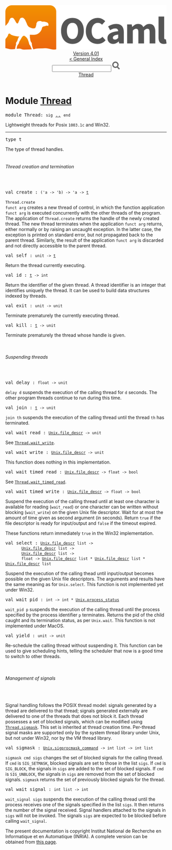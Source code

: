 <!-- ((! set title API !)) ((! set documentation !)) ((! set api !)) ((! set nobreadcrumb !)) -->
<div class="api"><header><nav class="toc brand"><a class="brand" href="https://ocaml.org/"><img src="colour-logo-gray.svg" class="svg" alt="OCaml"></a></nav><nav class="toc"><div class="toc_version"><a href="/docs" id="version-select">Version 4.01</a></div><a href="index.html">&lt; General Index</a><div class="api_search"><input type="text" name="apisearch" id="api_search" oninput="mySearch(false);" onkeypress="this.oninput();" onclick="this.oninput();" onpaste="this.oninput();">
<img src="search_icon.svg" alt="Search" class="svg" onclick="mySearch(false)"></div>
<div id="search_results"></div><div class="toc_title"><a href="#top">Thread</a></div><ul></ul></nav></header>

<h1>Module <a href="type_Thread.html">Thread</a></h1>

<pre><span class="keyword">module</span> Thread: <code class="code"><span class="keyword">sig</span></code> <a href="Thread.html">..</a> <code class="code"><span class="keyword">end</span></code></pre><div class="info module top">
Lightweight threads for Posix <code class="code">1003.1c</code> and Win32.<br>
</div>
<hr width="100%">

<pre><span id="TYPEt"><span class="keyword">type</span> <code class="type"></code>t</span> </pre>
<div class="info ">
The type of thread handles.<br>
</div>

<br>
<h6 id="6_Threadcreationandtermination">Thread creation and termination</h6><br>

<pre><span id="VALcreate"><span class="keyword">val</span> create</span> : <code class="type">('a -&gt; 'b) -&gt; 'a -&gt; <a href="Thread.html#TYPEt">t</a></code></pre><div class="info ">
<code class="code"><span class="constructor">Thread</span>.create funct arg</code> creates a new thread of control,
   in which the function application <code class="code">funct arg</code>
   is executed concurrently with the other threads of the program.
   The application of <code class="code"><span class="constructor">Thread</span>.create</code>
   returns the handle of the newly created thread.
   The new thread terminates when the application <code class="code">funct arg</code>
   returns, either normally or by raising an uncaught exception.
   In the latter case, the exception is printed on standard error,
   but not propagated back to the parent thread. Similarly, the
   result of the application <code class="code">funct arg</code> is discarded and not
   directly accessible to the parent thread.<br>
</div>

<pre><span id="VALself"><span class="keyword">val</span> self</span> : <code class="type">unit -&gt; <a href="Thread.html#TYPEt">t</a></code></pre><div class="info ">
Return the thread currently executing.<br>
</div>

<pre><span id="VALid"><span class="keyword">val</span> id</span> : <code class="type"><a href="Thread.html#TYPEt">t</a> -&gt; int</code></pre><div class="info ">
Return the identifier of the given thread. A thread identifier
   is an integer that identifies uniquely the thread.
   It can be used to build data structures indexed by threads.<br>
</div>

<pre><span id="VALexit"><span class="keyword">val</span> exit</span> : <code class="type">unit -&gt; unit</code></pre><div class="info ">
Terminate prematurely the currently executing thread.<br>
</div>

<pre><span id="VALkill"><span class="keyword">val</span> kill</span> : <code class="type"><a href="Thread.html#TYPEt">t</a> -&gt; unit</code></pre><div class="info ">
Terminate prematurely the thread whose handle is given.<br>
</div>
<br>
<h6 id="6_Suspendingthreads">Suspending threads</h6><br>

<pre><span id="VALdelay"><span class="keyword">val</span> delay</span> : <code class="type">float -&gt; unit</code></pre><div class="info ">
<code class="code">delay d</code> suspends the execution of the calling thread for
   <code class="code">d</code> seconds. The other program threads continue to run during
   this time.<br>
</div>

<pre><span id="VALjoin"><span class="keyword">val</span> join</span> : <code class="type"><a href="Thread.html#TYPEt">t</a> -&gt; unit</code></pre><div class="info ">
<code class="code">join th</code> suspends the execution of the calling thread
   until the thread <code class="code">th</code> has terminated.<br>
</div>

<pre><span id="VALwait_read"><span class="keyword">val</span> wait_read</span> : <code class="type"><a href="Unix.html#TYPEfile_descr">Unix.file_descr</a> -&gt; unit</code></pre><div class="info ">
See <a href="Thread.html#VALwait_write"><code class="code"><span class="constructor">Thread</span>.wait_write</code></a>.<br>
</div>

<pre><span id="VALwait_write"><span class="keyword">val</span> wait_write</span> : <code class="type"><a href="Unix.html#TYPEfile_descr">Unix.file_descr</a> -&gt; unit</code></pre><div class="info ">
This function does nothing in this implementation.<br>
</div>

<pre><span id="VALwait_timed_read"><span class="keyword">val</span> wait_timed_read</span> : <code class="type"><a href="Unix.html#TYPEfile_descr">Unix.file_descr</a> -&gt; float -&gt; bool</code></pre><div class="info ">
See <a href="Thread.html#VALwait_timed_read"><code class="code"><span class="constructor">Thread</span>.wait_timed_read</code></a>.<br>
</div>

<pre><span id="VALwait_timed_write"><span class="keyword">val</span> wait_timed_write</span> : <code class="type"><a href="Unix.html#TYPEfile_descr">Unix.file_descr</a> -&gt; float -&gt; bool</code></pre><div class="info ">
Suspend the execution of the calling thread until at least
   one character is available for reading (<code class="code">wait_read</code>) or
   one character can be written without blocking (<code class="code">wait_write</code>)
   on the given Unix file descriptor. Wait for at most
   the amount of time given as second argument (in seconds).
   Return <code class="code"><span class="keyword">true</span></code> if the file descriptor is ready for input/output
   and <code class="code"><span class="keyword">false</span></code> if the timeout expired.
<p>

   These functions return immediately <code class="code"><span class="keyword">true</span></code> in the Win32
   implementation.<br>
</p></div>

<pre><span id="VALselect"><span class="keyword">val</span> select</span> : <code class="type"><a href="Unix.html#TYPEfile_descr">Unix.file_descr</a> list -&gt;<br>       <a href="Unix.html#TYPEfile_descr">Unix.file_descr</a> list -&gt;<br>       <a href="Unix.html#TYPEfile_descr">Unix.file_descr</a> list -&gt;<br>       float -&gt; <a href="Unix.html#TYPEfile_descr">Unix.file_descr</a> list * <a href="Unix.html#TYPEfile_descr">Unix.file_descr</a> list * <a href="Unix.html#TYPEfile_descr">Unix.file_descr</a> list</code></pre><div class="info ">
Suspend the execution of the calling thead until input/output
   becomes possible on the given Unix file descriptors.
   The arguments and results have the same meaning as for
   <code class="code"><span class="constructor">Unix</span>.select</code>.
   This function is not implemented yet under Win32.<br>
</div>

<pre><span id="VALwait_pid"><span class="keyword">val</span> wait_pid</span> : <code class="type">int -&gt; int * <a href="Unix.html#TYPEprocess_status">Unix.process_status</a></code></pre><div class="info ">
<code class="code">wait_pid p</code> suspends the execution of the calling thread
   until the process specified by the process identifier <code class="code">p</code>
   terminates. Returns the pid of the child caught and
   its termination status, as per <code class="code"><span class="constructor">Unix</span>.wait</code>.
   This function is not implemented under MacOS.<br>
</div>

<pre><span id="VALyield"><span class="keyword">val</span> yield</span> : <code class="type">unit -&gt; unit</code></pre><div class="info ">
Re-schedule the calling thread without suspending it.
   This function can be used to give scheduling hints,
   telling the scheduler that now is a good time to
   switch to other threads.<br>
</div>
<br>
<h6 id="6_Managementofsignals">Management of signals</h6><br>
<br>
Signal handling follows the POSIX thread model: signals generated
  by a thread are delivered to that thread; signals generated externally
  are delivered to one of the threads that does not block it.
  Each thread possesses a set of blocked signals, which can be modified
  using <a href="Thread.html#VALsigmask"><code class="code"><span class="constructor">Thread</span>.sigmask</code></a>.  This set is inherited at thread creation time.
  Per-thread signal masks are supported only by the system thread library
  under Unix, but not under Win32, nor by the VM thread library.<br>

<pre><span id="VALsigmask"><span class="keyword">val</span> sigmask</span> : <code class="type"><a href="Unix.html#TYPEsigprocmask_command">Unix.sigprocmask_command</a> -&gt; int list -&gt; int list</code></pre><div class="info ">
<code class="code">sigmask cmd sigs</code> changes the set of blocked signals for the
   calling thread.
   If <code class="code">cmd</code> is <code class="code"><span class="constructor">SIG_SETMASK</span></code>, blocked signals are set to those in
   the list <code class="code">sigs</code>.
   If <code class="code">cmd</code> is <code class="code"><span class="constructor">SIG_BLOCK</span></code>, the signals in <code class="code">sigs</code> are added to
   the set of blocked signals.
   If <code class="code">cmd</code> is <code class="code"><span class="constructor">SIG_UNBLOCK</span></code>, the signals in <code class="code">sigs</code> are removed
   from the set of blocked signals.
   <code class="code">sigmask</code> returns the set of previously blocked signals for the thread.<br>
</div>

<pre><span id="VALwait_signal"><span class="keyword">val</span> wait_signal</span> : <code class="type">int list -&gt; int</code></pre><div class="info ">
<code class="code">wait_signal sigs</code> suspends the execution of the calling thread
   until the process receives one of the signals specified in the
   list <code class="code">sigs</code>.  It then returns the number of the signal received.
   Signal handlers attached to the signals in <code class="code">sigs</code> will not
   be invoked.  The signals <code class="code">sigs</code> are expected to be blocked before
   calling <code class="code">wait_signal</code>.<br>
</div>
<div class="copyright">The present documentation is copyright Institut National de Recherche en Informatique et en Automatique (INRIA). A complete version can be obtained from <a href="http://caml.inria.fr/pub/docs/manual-ocaml/">this page</a>.</div></div>